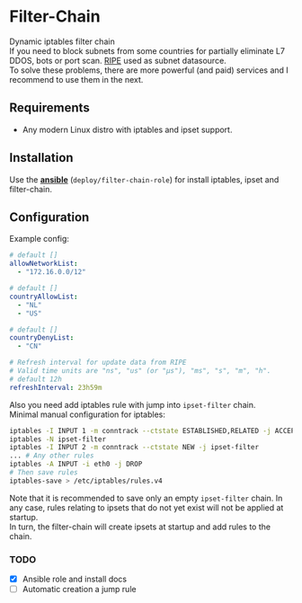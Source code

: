 # Filter-Chain
Dynamic iptables filter chain\
If you need to block subnets from some countries for partially eliminate L7 DDOS, bots or port scan. [RIPE](https://stat.ripe.net/docs/data_api#country-resource-list) used as subnet datasource.\
To solve these problems, there are more powerful (and paid) services and I recommend to use them in the next.

## Requirements
- Any modern Linux distro with iptables and ipset support.

## Installation
Use the [**ansible**](deploy/filter-chain-role/README.md) (`deploy/filter-chain-role`) for install iptables, ipset and filter-chain.

## Configuration
Example config:
```yaml
# default []
allowNetworkList:
  - "172.16.0.0/12"

# default []
countryAllowList:
  - "NL"
  - "US"

# default []
countryDenyList:
  - "CN"

# Refresh interval for update data from RIPE
# Valid time units are "ns", "us" (or "µs"), "ms", "s", "m", "h".
# default 12h
refreshInterval: 23h59m
```

Also you need add iptables rule with jump into `ipset-filter` chain. \
Minimal manual configuration for iptables:
```bash
iptables -I INPUT 1 -m conntrack --ctstate ESTABLISHED,RELATED -j ACCEPT
iptables -N ipset-filter
iptables -I INPUT 2 -m conntrack --ctstate NEW -j ipset-filter
... # Any other rules
iptables -A INPUT -i eth0 -j DROP
# Then save rules
iptables-save > /etc/iptables/rules.v4
```
Note that it is recommended to save only an empty `ipset-filter` chain. In any case, rules relating to ipsets that do not yet exist will not be applied at startup.\
In turn, the filter-chain will create ipsets at startup and add rules to the chain.

### TODO
- [X] Ansible role and install docs
- [ ] Automatic creation a jump rule
